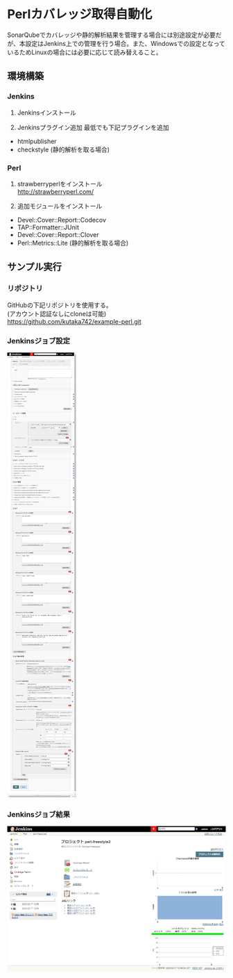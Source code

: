 # Perlカバレッジ取得自動化
SonarQubeでカバレッジや静的解析結果を管理する場合には別途設定が必要だが、本設定はJenkins上での管理を行う場合。また、Windowsでの設定となっているためLinuxの場合には必要に応じて読み替えること。

## 環境構築
### Jenkins
1. Jenkinsインストール

1. Jenkinsプラグイン追加
最低でも下記プラグインを追加
 - htmlpublisher
 - checkstyle (静的解析を取る場合)

### Perl
1. strawberryperlをインストール  
http://strawberryperl.com/

1. 追加モジュールをインストール
 - Devel::Cover::Report::Codecov
 - TAP::Formatter::JUnit
 - Devel::Cover::Report::Clover
 - Perl::Metrics::Lite (静的解析を取る場合)

## サンプル実行
### リポジトリ
GitHubの下記リポジトリを使用する。  
(アカウント認証なしにcloneは可能)  
https://github.com/kutaka742/example-perl.git

### Jenkinsジョブ設定
![設定](./image/job_setting.png)

### Jenkinsジョブ結果
![結果](./image/job_result.png)
